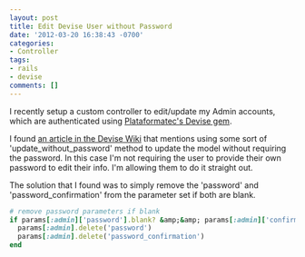 ```yaml
---
layout: post
title: Edit Devise User without Password
date: '2012-03-20 16:38:43 -0700'
categories:
- Controller
tags:
- rails
- devise
comments: []
---
```

I recently setup a custom controller to edit/update my Admin accounts, which are authenticated using <a href="https://github.com/plataformatec/devise" target="_blank">Plataformatec's Devise gem</a>.

I found <a href="https://github.com/plataformatec/devise/wiki/How-To:-Allow-users-to-edit-their-account-without-providing-a-password" target="_blank">an article in the Devise Wiki</a> that mentions using some sort of 'update_without_password' method to update the model without requiring the password. In this case I'm not requiring the user to provide their own password to edit their info. I'm allowing them to do it straight out.

The solution that I found was to simply remove the 'password' and 'password_confirmation' from the parameter set if both are blank.

``` ruby
# remove password parameters if blank
if params[:admin]['password'].blank? &amp;&amp; params[:admin]['confirmation'].blank?
  params[:admin].delete('password')
  params[:admin].delete('password_confirmation')
end
```
